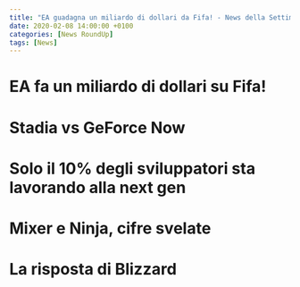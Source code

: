 ```yaml
---
title: "EA guadagna un miliardo di dollari da Fifa! - News della Settimana Videoludica #2"
date: 2020-02-08 14:00:00 +0100
categories: [News RoundUp]
tags: [News]
---
```



# EA fa un miliardo di dollari su Fifa!



# Stadia vs GeForce Now



# Solo il 10% degli sviluppatori sta lavorando alla next gen



# Mixer e Ninja, cifre svelate



# La risposta di Blizzard 




